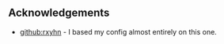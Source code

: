 ## Acknowledgements

- [github:rxyhn](https://github.com/rxyhn/yuki) - I based my config almost entirely on this one.